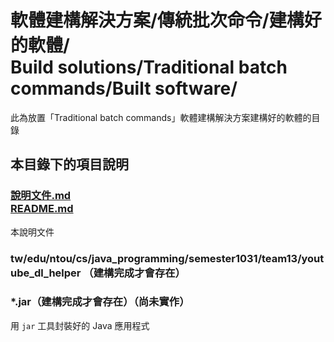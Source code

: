 # 軟體建構解決方案/傳統批次命令/建構好的軟體/<br>Build solutions/Traditional batch commands/Built software/
此為放置「Traditional batch commands」軟體建構解決方案建構好的軟體的目錄

## 本目錄下的項目說明
### [說明文件.md<br />README.md](README.md)
本說明文件

### tw/edu/ntou/cs/java_programming/semester1031/team13/youtube_dl_helper （建構完成才會存在）

### *.jar（建構完成才會存在）（尚未實作）
用 `jar` 工具封裝好的 Java 應用程式


